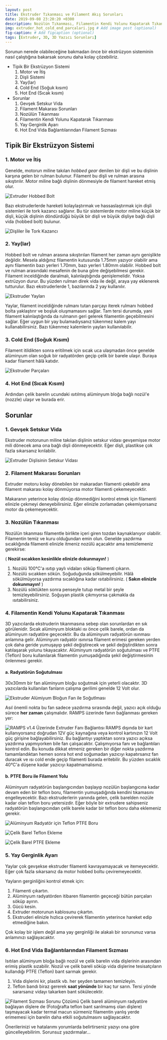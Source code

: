 ```yaml
---
layout: post
title: Ekstruder Tıkanması ve Filament Akış Sorunları
date: 2019-09-08 23:20:20 +0300
description: Nozülün Tıkanması, Filamentin Kendi Yolunu Kapatarak Tıkanması, Yay Gerginlik Ayarı, Hot End Vida Bağlantılarından Filament Sızması
img: extruder_hot_cold_end_parcalari.jpg # Add image post (optional)
fig-caption: # Add figcaption (optional)
tags: [Extruder, 3D, 3D Yazıcı Sorunları]
---
```


 Sorunun nerede olabileceğine bakmadan önce bir ekstrüzyon sisteminin nasıl çalıştığına bakarsak sorunu daha kolay çözebiliriz.

* Tipik Bir Ekstrüzyon Sistemi
	1. Motor ve İtiş
	2. Dişli Sistemi
	3. Yay(lar)
	4. Cold End (Soğuk kısım)
	5. Hot End (Sıcak kısım)
* Sorunlar
	1. Gevşek Setskur Vida
	2. Filament Makarası Sorunları
	3. Nozülün Tıkanması
	4. Filamentin Kendi Yolunu Kapatarak Tıkanması
	5. Yay Gerginlik Ayarı
	6. Hot End Vida Bağlantılarından Filament Sızması

## Tipik Bir Ekstrüzyon Sistemi

### 1. Motor ve İtiş
 Genelde, motorun miline takılan *hobbed gear* denilen bir dişli ve bu dişlinin karşına gelen bir rulman bulunur. Filament bu dişli ve rulman arasına sıkıştırılır. Motor miline bağlı dişlinin dönmesiyle de filament hareket etmiş olur.

![Extruder Hobbed Bolt]({{site.baseurl}}/assets/img/hobbed_bolt_filament.jpg)

 Bazı ekstruderlerde hareketi kolaylaştırmak ve hassaslaştırmak için dişli sistemleri ile tork kazancı sağlanır. Bu tür sistemlerde motor miline küçük bir dişli, küçük dişlinin döndürdüğü büyük bir dişli ve büyük dişliye bağlı dişli vida (hobbed bolt) bulunur.

![Dişliler İle Tork Kazancı]({{site.baseurl}}/assets/img/disliler_ile_tork_kazanci.jpg)

### 2. Yay(lar)
 Hobbed bolt ve rulman arasına sıkıştırılan filament her zaman aynı genişlikte değildir. Mesela aldığınız filamentin kutusunda 1.75mm yazıyor olabilir ama aynı filamentin bazı yerleri 1.70mm, bazı yerleri 1.80mm olabilir. Hobbed bolt ve rulman arasındaki mesafenin de buna göre değişebilmesi gerekir. Filament inceldiğinde daralmalı, kalınlaştığında genişlemelidir. Yoksa extrüzyon durur. Bu yüzden rulman direk vida ile değil, araya yay eklenerek tutturulur. Bazı ekstruderlerde 1, bazılarında 2 yay kullanılır.

![Ekstruder Yayları]({{site.baseurl}}/assets/img/ekstruder_yaylari.jpg)

 Yaylar, filament inceldiğinde rulmanı tutan parçayı iterek rulmanı hobbed bolta yaklaştırır ve boşluk oluşmamasını sağlar.
 Tam tersi durumda, yani filament kalınlaştığında da rulmanın geri gelerek filamentin geçebilmesini sağlar.
 Eğer uygun bir yay bulamadıysanız tükenmez kalem yayı kullanabilirsiniz. Bazı tükenmez kalemlerin yayları kullanılabilir.


### 3. Cold End (Soğuk Kısım)
 Filament itildikten sonra eritilmek için sıcak uca ulaşmadan önce genelde alüminyum olan soğuk bir radyatörden geçip çelik bir barele ulaşır. Buraya kadar filament hâlâ katıdır.

![Ekstruder Parçaları]({{site.baseurl}}/assets/img/ekstruder_parcalari.jpg)

### 4. Hot End (Sıcak Kısım)
 Ardından çelik barelin ucundaki ısıtılmış alüminyum bloğa bağlı nozül'e (nozzle) ulaşır ve burada erir. 

## Sorunlar

### 1. Gevşek Setskur Vida
 Ekstruder motorunun miline takılan dişlinin setskur vidası gevşemişse motor mili dönecek ama ona bağlı dişli dönmeyecektir. Eğer dişli, plastikse çok fazla sıkarsanız kırılabilir.

![Extruder Dişlisinin Setskur Vidası]({{site.baseurl}}/assets/img/extruder_setskur.jpg)

### 2. Filament Makarası Sorunları
 Extruder motoru kolay dönebilen bir makaradan filamenti çekebilir ama filament makarası kolay dönmüyorsa motor filamenti çekemeyecektir.

 Makaranın yeterince kolay dönüp dönmediğini kontrol etmek için filamenti elinizle çekmeyi deneyebilirsiniz. Eğer elinizle zorlamadan çekemiyorsanız motor da çekemeyecektir.

### 3. Nozülün Tıkanması
 Nozülün tıkanması filamentle birlikte içeri giren tozdan kaynaklanıyor olabilir. Filamentin temiz ve kuru olduğundan emin olun. Genelde yazdırma sıcaklığında filamenti elinizle itmeniz nozülü açacaktır ama temizlemeniz gerekirse:

( **Nozül sıcakken kesinlikle elinizle dokunmayın!** )
1. Nozülü 100°C'a ısıtıp yaylı vidaları söküp filamenti çıkarın.
2. Nozülü sıcakken sökün. Soğuduğunda sökülmeyebilir. Hâlâ sökülmüyorsa yazdırma sıcaklığına kadar ısıtabilirsiniz. ( **Sakın elinizle dokunmayın!** )
3. Nozülü söktükten sonra penseyle tutup metal bir şeyle temizleyebilirsiniz. Soğuyan plastik çıkmıyorsa çakmakla da ısıtabilirsiniz.

### 4. Filamentin Kendi Yolunu Kapatarak Tıkanması
 3D yazıcılarda ekstruderin tıkanmasına sebep olan sorunlardan en sık görülenidir. Sıcak alüminyum bloktaki ısı önce çelik barele, ordan da alüminyum radyatöre geçecektir. Bu da alüminyum radyatörün ısınması anlamına gelir. Alüminyum radyatör ısınırsa filament erimesi gereken yerden çok daha geride yumuşayıp şekil değiştirecek ve şekil değiştirdikten sonra katılaşarak yolunu tıkayacaktır. Alüminyum radyatörün soğutulması ve PTFE (Teflon) boru kullanılarak filamentin yumuşadığında şekil değiştirmesinin önlenmesi gerekir.

#### a. Radyatörün Soğutulması
 30x30mm bir fan alüminyum bloğu soğutmak için yeterli olacaktır. 3D yazıcılarda kullanılan fanların çalışma gerilimi genelde 12 Volt olur.

![Ekstruder Alümiyum Bloğun Fan ile Soğutlması]({{site.baseurl}}/assets/img/aluminyum_blok_sogutma_fan.jpg)

 Asıl önemli nokta bu fan sadece yazdırma sırasında değil, yazıcı açık olduğu sürece **her zaman** çalışmalıdır. RAMPS üzerinde fanın bağlanması gereken yer:

![RAMPS v1.4 Üzerinde Extruder Fanı Bağlantısı]({{site.baseurl}}/assets/img/RAMPS_extruder_fan_pin.jpg)
 RAMPS dışında bir kart kullanıyorsanız doğrudan 12V güç kaynağına veya kontrol kartınızın 12 Volt güç girişine bağlayabilirsiniz. Bu bağlantıyı yaptıktan sonra yazıcı açıksa yazdırma yapmıyorken bile fan çalışacaktır. Çalışmıyorsa fanı ve bağlantıları kontrol edin.
 Bu konuda dikkat etmeniz gereken bir diğer nokta yazdırma tamamlandıktan hemen sonra hot end soğumadan yazıcıyı kapatırsanız fan duracak ve ısı cold ende geçip filamenti burada eritebilir. Bu yüzden sıcaklık 40°C'a düşene kadar yazıcıyı kapatmamalısınız.

#### b. PTFE Boru ile Filament Yolu
 Alüminyum radyatörün başlangıcından başlayıp nozülün başlangıcına kadar devam eden bir teflon boru, filamentin yumuşadığında kendini tıkamasını engelleyecektir. Bazı ekstruderlerin yanında gelen, çelik barelden nozüle kadar olan teflon boru yetersizdir. Eğer böyle bir extrudere sahipseniz radyatörün başlangıcından çelik barele kadar bir teflon boru daha eklemeniz gerekir. 

![Alüminyum Radyatör için Teflon PTFE Boru]({{site.baseurl}}/assets/img/aluminyum_radyator_teflon.jpg)

![Çelik Barel Teflon Ekleme]({{site.baseurl}}/assets/img/barel_teflon_ekleme.jpg)

![Çelik Barel PTFE Ekleme]({{site.baseurl}}/assets/img/barel_PTFE_ekleme.jpg)

### 5. Yay Gerginlik Ayarı
 Yaylar çok gevşekse ekstruder filamenti kavrayamayacak ve itemeyecektir. Eğer çok fazla sıkarsanız da motor hobbed boltu çeviremeyecektir.

Yayların gerginliğini kontrol etmek için:
1. Filamenti çıkartın.
2. Alüminyum radyatörden itibaren filamentin geçeceği bütün parçaları söküp ayırın.
3. Gücü kesin.
4. Extruder motorunun kablosunu çıkartın.
5. Ekstruderi elinizle hızlıca çevirerek filamentin yeterince hareket edip etmediğine bakın.

Çok kolay bir işlem değil ama yay gerginliği ile alakalı bir sorununuz varsa anlamınızı sağlayacaktır.

### 6. Hot End Vida Bağlantılarından Filament Sızması
 Isıtılan alüminyum bloğa bağlı nozül ve çelik barelin vida dişlerinin arasından erimiş plastik sızabilir. Nozül ve çelik bareli söküp vida dişlerine tesisatçıların kullandığı PTFE (Teflon) bant sarmak gerekir.
1. Vida dişlerini kir, plastik vb. her şeyden tamamen temizleyin.
2. Teflon bandı biraz gererek **saat yönünde** bir kaç tur sarın. Tersi yönde sararsanız vidayı takarken bant sökülecektir.

![Filament Sızması Sorunu Çözümü]({{site.baseurl}}/assets/img/filament_sizdirma.jpg)
Çelik bareli alüminyum radyatöre bağlayan dişlere de (Fotoğrafta teflon bant sarılmamış olan dişlere) taşmayacak kadar termal macun sürmeniz filamentin yanlış yerde erimemesi için barelin daha etkili soğutulmasını sağlayacaktır.


Önerilerinizi ve hatalarımı yorumlarda belirtirseniz yazıyı ona göre güncelleyebilirim. Sorunsuz yazdırmalar...
